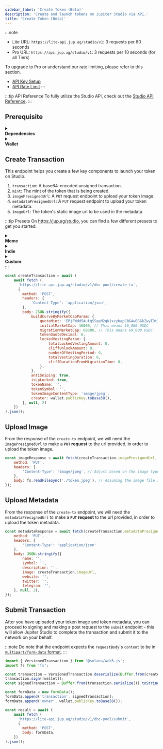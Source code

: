 ```yaml
---
sidebar_label: 'Create Token (Beta)'
description: 'Create and launch tokens on Jupiter Studio via API.'
title: 'Create Token (Beta)'
---
```


<head>
    <title>Create Token (Beta)</title>
    <meta name='twitter:card' content='summary' />
</head>

:::note
- Lite URL: `https://lite-api.jup.ag/studio/v1`: 3 requests per 60 seconds
- Pro URL: `https://api.jup.ag/studio/v1`: 3 requests per 10 seconds (for all Tiers)

To upgrade to Pro or understand our rate limiting, please refer to this section.
- [API Key Setup](/docs/api-setup)
- [API Rate Limit](/docs/api-rate-limit)
:::

:::tip API Reference
To fully utilize the Studio API, check out the [Studio API Reference](/docs/api/studio-api).
:::

## Prerequisite

<details>
    <summary>
        <div>
            <div>
                <b>Dependencies</b>
            </div>
        </div>
    </summary>

```bash
npm install @solana/web3.js@1 # Using v1 of web3.js instead of v2
npm install dotenv # If required for wallet setup
```
</details>

<details>
    <summary>
        <div>
            <div>
                <b>Wallet</b>
            </div>
        </div>
    </summary>

**Set up Development Wallet**

:::note
- You can paste in your private key for testing purposes but this is not recommended for production applications.
- If you want to store your private key in the project directly, you can do it via a `.env` file.
:::

To set up a development wallet via `.env` file, you can use the following script.

```jsx
// index.js
import { Keypair } from '@solana/web3.js';
import dotenv from 'dotenv';
require('dotenv').config();

const wallet = Keypair.fromSecretKey(bs58.decode(process.env.PRIVATE_KEY || ''));
```

```bash
# .env
PRIVATE_KEY=''
```

To set up a development wallet via a wallet generated via [Solana CLI](https://solana.com/docs/intro/installation#solana-cli-basics), you can use the following script.

```jsx
import { Keypair } from '@solana/web3.js';
import fs from 'fs';

const privateKeyArray = JSON.parse(fs.readFileSync('/Path/To/.config/solana/id.json', 'utf8').trim());
const wallet = Keypair.fromSecretKey(new Uint8Array(privateKeyArray));
```
</details>

## Create Transaction

This endpoint helps you create a few key components to launch your token on Studio.

1. `transaction`: A base64-encoded unsigned transaction.
2. `mint`: The mint of the token that is being created.
3. `imagePresignedUrl`: A `PUT` request endpoint to upload your token image.
4. `metadataPresignedUrl`: A `PUT` request endpoint to upload your token metadata.
5. `imageUrl`: The token's static image url to be used in the metadata.

:::tip Presets
On https://jup.ag/studio, you can find a few different presets to get you started.

<details>
    <summary>
        <div>
            <div>
                <b>Meme</b>
            </div>
        </div>
    </summary>
**Great for memes, similar profile to traditional meme launches.**
- People begin buying your token at 16K Market Cap (MC) in USDC.
- It graduates to a Meteora pool at 69K MC.
- Your pool raises ~17.94K USDC before graduation.

```json
buildCurveByMarketCapParam: {
    quoteMint: 'EPjFWdd5AufqSSqeM2qN1xzybapC8G4wEGGkZwyTDt1v',
    initialMarketCap: 16000,
    migrationMarketCap: 69000,
    tokenQuoteDecimal: 6,
    lockedVestingParam: {
        totalLockedVestingAmount: 0,
        cliffUnlockAmount: 0,
        numberOfVestingPeriod: 0,
        totalVestingDuration: 0,
        cliffDurationFromMigrationTime: 0,
    },
},
antiSniping: false,
isLpLocked: true,
tokenName: '',
tokenSymbol: '',
tokenImageContentType: 'image/jpeg',
creator: wallet.publicKey.toBase58(),
```
</details>

<details>
    <summary>
        <div>
            <div>
                <b>Indie</b>
            </div>
        </div>
    </summary>
**For projects ready to take it up a notch. More capital required to bond, but you'll have deeper liquidity and more LP fees when you graduate.**
- People begin buying your token at 32k Market Cap (MC) in USDC.
- It graduates to a Meteora pool at 240k MC.
- Your pool raises ~57.78K USDC before graduation.
- 10% of total supply will be vested daily over 12 months.

```json
buildCurveByMarketCapParam: {
    quoteMint: 'EPjFWdd5AufqSSqeM2qN1xzybapC8G4wEGGkZwyTDt1v',
    initialMarketCap: 32000,
    migrationMarketCap: 240000,
    tokenQuoteDecimal: 6,
    lockedVestingParam: {
        totalLockedVestingAmount: 100000000,
        cliffUnlockAmount: 0,
        numberOfVestingPeriod: 365,
        totalVestingDuration: 31536000,
        cliffDurationFromMigrationTime: 0,
    },
},
antiSniping: true,
isLpLocked: true,
tokenName: '',
tokenSymbol: '',
tokenImageContentType: 'image/jpeg',
creator: wallet.publicKey.toBase58(),
```
</details>

<details>
    <summary>
        <div>
            <div>
                <b>Custom</b>
            </div>
        </div>
    </summary>
Just pass in the parameters you need!
</details>
:::

```jsx
const createTransaction = await (
    await fetch (
      'https://lite-api.jup.ag/studio/v1/dbc-pool/create-tx', 
      {
        method: 'POST',
        headers: {
            'Content-Type': 'application/json',
        },
        body: JSON.stringify({
            buildCurveByMarketCapParam: {
                quoteMint: 'EPjFWdd5AufqSSqeM2qN1xzybapC8G4wEGGkZwyTDt1v', // or SOL or JUP
                initialMarketCap: 16000, // This means 16_000 USDC
                migrationMarketCap: 69000, // This means 69_000 USDC
                tokenQuoteDecimal: 6,
                lockedVestingParam: {
                    totalLockedVestingAmount: 0,
                    cliffUnlockAmount: 0,
                    numberOfVestingPeriod: 0,
                    totalVestingDuration: 0,
                    cliffDurationFromMigrationTime: 0,
                },
            },
            antiSniping: true,
            isLpLocked: true,
            tokenName: '',
            tokenSymbol: '',
            tokenImageContentType: 'image/jpeg',
            creator: wallet.publicKey.toBase58(),
        }, null, 2)
    })
).json();
```

## Upload Image

From the response of the `create-tx` endpoint, we will need the `imagePresignedUrl` to make a **`PUT` request** to the url provided, in order to upload the token image.

```jsx
const imageResponse = await fetch(createTransaction.imagePresignedUrl, {
    method: 'PUT',
    headers: {
        'Content-Type': 'image/jpeg', // Adjust based on the image type passed in previously
    },
    body: fs.readFileSync('./token.jpeg'), // Assuming the image file is located in the same folder
});
```

## Upload Metadata

From the response of the `create-tx` endpoint, we will need the `metadataPresignedUrl` to make a **`PUT` request** to the url provided, in order to upload the token metadata.

```jsx
const metadataResponse = await fetch(createTransaction.metadataPresignedUrl, {
    method: 'PUT',
    headers: {
        'Content-Type': 'application/json'
    },
    body: JSON.stringify({
        name: '',
        symbol: '',
        description: '',
        image: createTransaction.imageUrl,
        website: '',
        twitter: '',
        telegram: '',
    }, null, 2),
});
```

## Submit Transaction

After you have uploaded your token image and token metadata, you can proceed to signing and making a post request to the `submit` endpoint - this will allow Jupiter Studio to complete the transaction and submit it to the network on your behalf.

:::note
Do note that the endpoint expects the `requestBody`'s `content` to be in [`multipart/form-data` format](https://developer.mozilla.org/en-US/docs/Web/API/XMLHttpRequest_API/Using_FormData_Objects).
:::

```jsx
import { VersionedTransaction } from '@solana/web3.js';
import fs from 'fs';

const transaction = VersionedTransaction.deserialize(Buffer.from(createTransaction.transaction, 'base64'));
transaction.sign([wallet]);
const signedTransaction = Buffer.from(transaction.serialize()).toString('base64');

const formData = new FormData();
formData.append('transaction', signedTransaction);
formData.append('owner', wallet.publicKey.toBase58());

const result = await (
    await fetch (
      'https://lite-api.jup.ag/studio/v1/dbc-pool/submit', 
      {
        method: 'POST',
        body: formData,
    })
).json();
```
